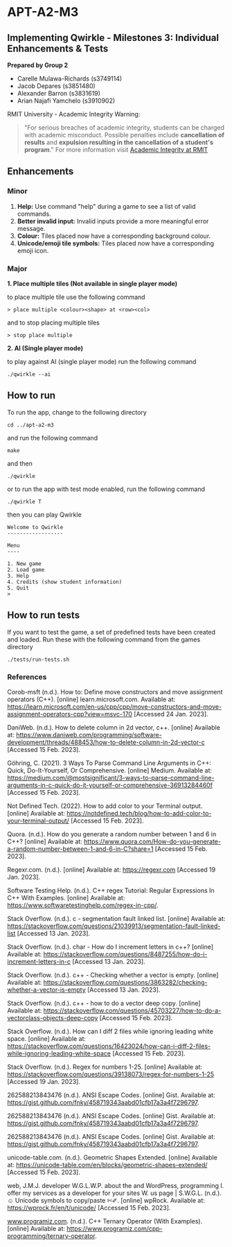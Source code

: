 # APT-A2-M3

## Implementing Qwirkle - Milestones 3: Individual Enhancements & Tests

**Prepared by Group 2**

- Carelle Mulawa-Richards (s3749114)
- Jacob Depares (s3851480)
- Alexander Barron (s3831619)
- Arian Najafi Yamchelo (s3910902)

RMIT University - Academic Integrity Warning:
> "For serious breaches of academic integrity, students can be charged with academic misconduct. Possible penalties include **cancellation of results** and **expulsion resulting in the cancellation of a student's program**."
For more information visit [Academic Integrity at RMIT](https://www.rmit.edu.au/students/my-course/assessment-results/academic-integrity)

## Enhancements

### Minor

1. **Help:** Use command "help" during a game to see a list of valid commands.
2. **Better invalid input:** Invalid inputs provide a more meaningful error message.
3. **Colour:** Tiles placed now have a corresponding background colour.
4. **Unicode/emoji tile symbols:** Tiles placed now have a corresponding emoji icon.

### Major

**1. Place multiple tiles (Not available in single player mode)**

to place multiple tile use the following command

```
> place multiple <colour><shape> at <row><col>
```

and to stop placing multiple tiles

```
> stop place multiple
```

**2. AI (Single player mode)**

to play against AI (single player mode) run the following command

```
./qwirkle --ai
```

## How to run

To run the app, change to the following directory

```
cd ../apt-a2-m3
```

and run the following command

```
make
```

and then

```
./qwirkle  
```

or to run the app with test mode enabled, run the following command

```
./qwirkle T
```

then you can play Qwirkle

```
Welcome to Qwirkle
------------------

Menu
----

1. New game
2. Load game
3. Help
4. Credits (show student information)
5. Quit
> 
```

## How to run tests

If you want to test the game, a set of predefined tests have been created and loaded. Run these with the following command from the games directory

```
./tests/run-tests.sh  
```

### References

Corob-msft (n.d.). How to: Define move constructors and move assignment operators (C++). [online] learn.microsoft.com. Available at: https://learn.microsoft.com/en-us/cpp/cpp/move-constructors-and-move-assignment-operators-cpp?view=msvc-170 [Accessed 24 Jan. 2023].

DaniWeb. (n.d.). How to delete column in 2d vector, c++. [online] Available at: https://www.daniweb.com/programming/software-development/threads/488453/how-to-delete-column-in-2d-vector-c [Accessed 15 Feb. 2023].

Göhring, C. (2021). 3 Ways To Parse Command Line Arguments in C++: Quick, Do-It-Yourself, Or Comprehensive. [online] Medium. Available at: https://medium.com/@mostsignificant/3-ways-to-parse-command-line-arguments-in-c-quick-do-it-yourself-or-comprehensive-36913284460f [Accessed 15 Feb. 2023].

Not Defined Tech. (2022). How to add color to your Terminal output. [online] Available at: https://notdefined.tech/blog/how-to-add-color-to-your-terminal-output/ [Accessed 15 Feb. 2023].

Quora. (n.d.). How do you generate a random number between 1 and 6 in C++? [online] Available at: https://www.quora.com/How-do-you-generate-a-random-number-between-1-and-6-in-C?share=1 [Accessed 15 Feb. 2023].

Regexr.com. (n.d.). [online] Available at: https://regexr.com [Accessed 19 Jan. 2023].

Software Testing Help. (n.d.). C++ regex Tutorial: Regular Expressions In C++ With Examples. [online] Available at: https://www.softwaretestinghelp.com/regex-in-cpp/.

Stack Overflow. (n.d.). c - segmentation fault linked list. [online] Available at: https://stackoverflow.com/questions/21039913/segmentation-fault-linked-list [Accessed 13 Jan. 2023].

Stack Overflow. (n.d.). char - How do I increment letters in c++? [online] Available at: https://stackoverflow.com/questions/8487255/how-do-i-increment-letters-in-c [Accessed 13 Jan. 2023].

Stack Overflow. (n.d.). c++ - Checking whether a vector is empty. [online] Available at: https://stackoverflow.com/questions/3863282/checking-whether-a-vector-is-empty [Accessed 13 Jan. 2023].

Stack Overflow. (n.d.). c++ - how to do a vector deep copy. [online] Available at: https://stackoverflow.com/questions/45703227/how-to-do-a-vectorclass-objects-deep-copy [Accessed 15 Feb. 2023].

Stack Overflow. (n.d.). How can I diff 2 files while ignoring leading white space. [online] Available at: https://stackoverflow.com/questions/16423024/how-can-i-diff-2-files-while-ignoring-leading-white-space [Accessed 15 Feb. 2023].

Stack Overflow. (n.d.). Regex for numbers 1-25. [online] Available at: https://stackoverflow.com/questions/39138073/regex-for-numbers-1-25 [Accessed 19 Jan. 2023].

262588213843476 (n.d.). ANSI Escape Codes. [online] Gist. Available at: https://gist.github.com/fnky/458719343aabd01cfb17a3a4f7296797.

262588213843476 (n.d.). ANSI Escape Codes. [online] Gist. Available at: https://gist.github.com/fnky/458719343aabd01cfb17a3a4f7296797.

262588213843476 (n.d.). ANSI Escape Codes. [online] Gist. Available at: https://gist.github.com/fnky/458719343aabd01cfb17a3a4f7296797.

unicode-table.com. (n.d.). Geometric Shapes Extended. [online] Available at: https://unicode-table.com/en/blocks/geometric-shapes-extended/ [Accessed 15 Feb. 2023].

web, J.M.J. developer W.G.L.W.P. about the and WordPress, programming I. offer my services as a developer for your sites W. us page | S.W.G.L. (n.d.). ☺︎ Unicode symbols to copy/paste ✄✐. [online] wpRock. Available at: https://wprock.fr/en/t/unicode/ [Accessed 15 Feb. 2023].

www.programiz.com. (n.d.). C++ Ternary Operator (With Examples). [online] Available at: https://www.programiz.com/cpp-programming/ternary-operator.